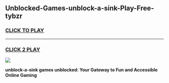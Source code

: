
## Unblocked-Games-unblock-a-sink-Play-Free-tybzr
<h3>
<a href="https://premium76.site?title=unblock-a-sink&ref=21A">CLICK TO PLAY</a></h3>
<hr>

<h3>
<a href="https://premium76.site?title=unblock-a-sink&ref=21A">CLICK 2 PLAY</a>
  
</h3>

<a href="https://premium76.site?title=unblock-a-sink&ref=21A"><img src="https://clearcache.store/games.png"></a>


**unblock-a-sink games unblocked: Your Gateway to Fun and Accessible Online Gaming**
